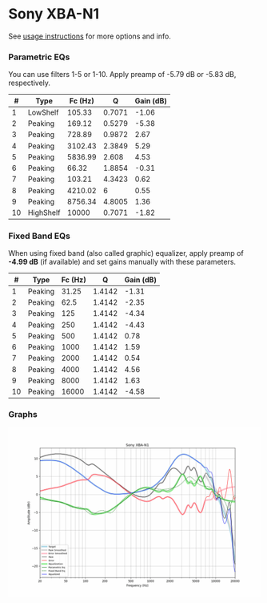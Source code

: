 # Sony XBA-N1
See [usage instructions](https://github.com/jaakkopasanen/AutoEq#usage) for more options and info.

### Parametric EQs
You can use filters 1-5 or 1-10. Apply preamp of -5.79 dB or -5.83 dB, respectively.

|   # | Type      |   Fc (Hz) |      Q |   Gain (dB) |
|-----|-----------|-----------|--------|-------------|
|   1 | LowShelf  |    105.33 | 0.7071 |       -1.06 |
|   2 | Peaking   |    169.12 | 0.5279 |       -5.38 |
|   3 | Peaking   |    728.89 | 0.9872 |        2.67 |
|   4 | Peaking   |   3102.43 | 2.3849 |        5.29 |
|   5 | Peaking   |   5836.99 | 2.608  |        4.53 |
|   6 | Peaking   |     66.32 | 1.8854 |       -0.31 |
|   7 | Peaking   |    103.21 | 4.3423 |        0.62 |
|   8 | Peaking   |   4210.02 | 6      |        0.55 |
|   9 | Peaking   |   8756.34 | 4.8005 |        1.36 |
|  10 | HighShelf |  10000    | 0.7071 |       -1.82 |

### Fixed Band EQs
When using fixed band (also called graphic) equalizer, apply preamp of **-4.99 dB** (if available) and set gains manually with these parameters.

|   # | Type    |   Fc (Hz) |      Q |   Gain (dB) |
|-----|---------|-----------|--------|-------------|
|   1 | Peaking |     31.25 | 1.4142 |       -1.31 |
|   2 | Peaking |     62.5  | 1.4142 |       -2.35 |
|   3 | Peaking |    125    | 1.4142 |       -4.34 |
|   4 | Peaking |    250    | 1.4142 |       -4.43 |
|   5 | Peaking |    500    | 1.4142 |        0.78 |
|   6 | Peaking |   1000    | 1.4142 |        1.59 |
|   7 | Peaking |   2000    | 1.4142 |        0.54 |
|   8 | Peaking |   4000    | 1.4142 |        4.56 |
|   9 | Peaking |   8000    | 1.4142 |        1.63 |
|  10 | Peaking |  16000    | 1.4142 |       -4.58 |

### Graphs
![](./Sony%20XBA-N1.png)
